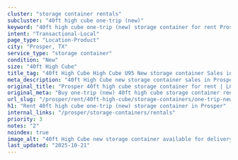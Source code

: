 ```yaml
---
cluster: "storage container rentals"
subcluster: "40ft high cube one-trip (new)"
keyword: "40ft high cube one-trip (new) storage container for rent Prosper, TX"
intent: "Transactional-Local"
page_type: "Location-Product"
city: "Prosper, TX"
service_type: "storage container"
condition: "New"
size: "40ft High Cube"
title_tag: "40ft High Cube High Cube U95 New storage container Sales in Prosper | LC Container"
meta_description: "40ft High Cube new storage container sales in Prosper. High cube containers with extra height. Fast delivery, competitive pricing. Serving storage containers area. Quote ID: FU4. Call (214) 524-4168 for your free quote today."
original_title: "Prosper 40ft high cube storage container for rent | LC"
original_meta: "Buy one-trip (new) 40ft high cube storage container rent with local delivery in Prosper, TX. LC Container — local Since 2003. Request a fast quote today."
url_slug: "/prosper/rent/40ft-high-cube/storage-containers/one-trip-new"
h1: "Rent 40ft high cube one-trip (new) storage container in Prosper"
internal_links: "/prosper/storage-containers/rentals"
priority: 3
notes: "2"
noindex: true
image_alt: "40ft High Cube new storage container available for delivery in Prosper"
last_updated: "2025-10-21"
---
```


<!-- TODO: Add unique city/inventory copy, images, and internal links here. -->
